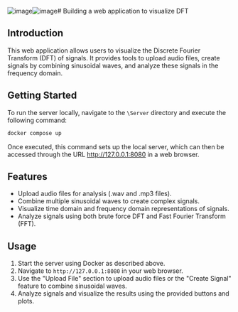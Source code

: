 ![image](https://github.com/parnianrazavipour/DFT_Analysis/assets/79265335/7375d5a7-0dfc-4506-af85-d03d5008d867)![image](https://github.com/parnianrazavipour/DFT_Analysis/assets/79265335/bcbf6a32-8e27-44e7-a5ac-89c620bbea57)# Building a web application to visualize DFT

## Introduction
This web application allows users to visualize the Discrete Fourier Transform (DFT) of signals. It provides tools to upload audio files, create signals by combining sinusoidal waves, and analyze these signals in the frequency domain.

## Getting Started
To run the server locally, navigate to the `\Server` directory and execute the following command:
```bash
docker compose up
````
Once executed, this command sets up the local server, which can then be accessed through the URL http://127.0.0.1:8080 in a web browser.

## Features
- Upload audio files for analysis (.wav and .mp3 files).
- Combine multiple sinusoidal waves to create complex signals.
- Visualize time domain and frequency domain representations of signals.
- Analyze signals using both brute force DFT and Fast Fourier Transform (FFT).

## Usage
1. Start the server using Docker as described above.
2. Navigate to `http://127.0.0.1:8080` in your web browser.
3. Use the "Upload File" section to upload audio files or the "Create Signal" feature to combine sinusoidal waves.
4. Analyze signals and visualize the results using the provided buttons and plots.


